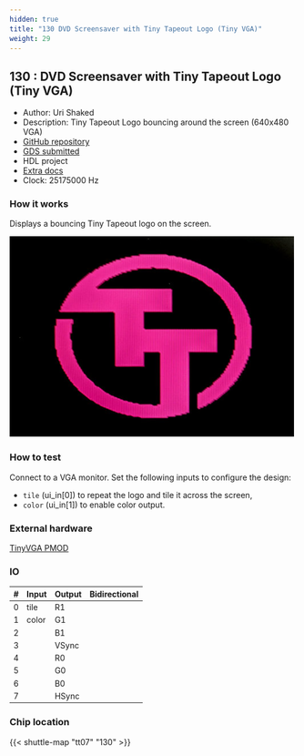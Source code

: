 ```yaml
---
hidden: true
title: "130 DVD Screensaver with Tiny Tapeout Logo (Tiny VGA)"
weight: 29
---
```


## 130 : DVD Screensaver with Tiny Tapeout Logo (Tiny VGA)

* Author: Uri Shaked
* Description: Tiny Tapeout Logo bouncing around the screen (640x480 VGA)
* [GitHub repository](https://github.com/TinyTapeout/tt07-dvd-screensaver)
* [GDS submitted](https://github.com/TinyTapeout/tt07-dvd-screensaver/actions/runs/9173015853)
* HDL project
* [Extra docs]()
* Clock: 25175000 Hz

<!---

This file is used to generate your project datasheet. Please fill in the information below and delete any unused
sections.

You can also include images in this folder and reference them in the markdown. Each image must be less than
512 kb in size, and the combined size of all images must be less than 1 MB.
-->


### How it works

Displays a bouncing Tiny Tapeout logo on the screen.

![Tiny Tapeout screensaver](images/screensaver.jpg)

### How to test

Connect to a VGA monitor. Set the following inputs to configure the design:

- `tile` (ui_in[0]) to repeat the logo and tile it across the screen,
- `color` (ui_in[1]) to enable color output.

### External hardware

[TinyVGA PMOD](https://github.com/mole99/tiny-vga)


### IO

| #             | Input    | Output   | Bidirectional   |
| ------------- | -------- | -------- | --------------- |
| 0 | tile  | R1  |         |
| 1 | color  | G1  |         |
| 2 |   | B1  |         |
| 3 |   | VSync  |         |
| 4 |   | R0  |         |
| 5 |   | G0  |         |
| 6 |   | B0  |         |
| 7 |   | HSync  |         |


### Chip location

{{< shuttle-map "tt07" "130" >}}
